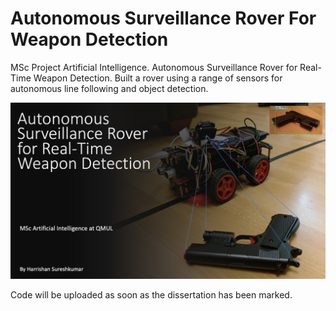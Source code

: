 # Autonomous Surveillance Rover For Weapon Detection
MSc Project Artificial Intelligence. Autonomous Surveillance Rover for Real-Time Weapon Detection. Built a rover using a range of sensors for autonomous line following and object detection.

<img src="https://github.com/HarrishanSK/AutonomousSurveillanceRoverForWeaponDetection/blob/master/display_image.png" alt="alt text">

Code will be uploaded as soon as the dissertation has been marked.
